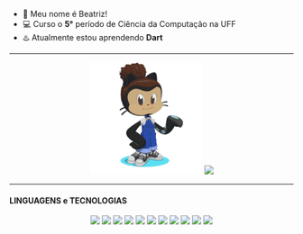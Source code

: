 - :seedling: Meu nome é Beatriz!
- :computer: Curso o **5°** período de Ciência da Computação na UFF
- :hotsprings: Atualmente estou aprendendo **Dart**

<hr>

<div align="center">
  <img height="200px" src="img/octocat-1695906362453.png"/>
  <img src="https://github-readme-stats.vercel.app/api/top-langs/?username=beatrizopdd&layout=compact&hide_title=false&hide_border=false&theme=transparent&hide=CMake&langs_count=15"/>
</div>

<hr>

#### LINGUAGENS e TECNOLOGIAS
<div align="center">
  <img height="50px" src="https://cdn.jsdelivr.net/gh/devicons/devicon/icons/python/python-original-wordmark.svg" />
  <img height="50px" src="https://cdn.jsdelivr.net/gh/devicons/devicon/icons/ruby/ruby-original-wordmark.svg" />
  <img height="50px" src="https://cdn.jsdelivr.net/gh/devicons/devicon/icons/c/c-original.svg" />
  <img height="50px" src="https://cdn.jsdelivr.net/gh/devicons/devicon/icons/java/java-original-wordmark.svg" />
  <img height="50px" src="https://cdn.jsdelivr.net/gh/devicons/devicon/icons/markdown/markdown-original.svg" />
  <img height="50px" src="https://cdn.jsdelivr.net/gh/devicons/devicon/icons/html5/html5-original-wordmark.svg" />
  <img height="50px" src="https://cdn.jsdelivr.net/gh/devicons/devicon/icons/css3/css3-original-wordmark.svg" />
  <img height="50px" src="https://cdn.jsdelivr.net/gh/devicons/devicon/icons/javascript/javascript-original.svg" />
  <img height="50px" src="https://cdn.jsdelivr.net/gh/devicons/devicon@latest/icons/dart/dart-plain-wordmark.svg" />
  <img height="50px" src="https://cdn.jsdelivr.net/gh/devicons/devicon@latest/icons/flutter/flutter-original.svg" />
  <img height="50px" src="https://cdn.jsdelivr.net/gh/devicons/devicon@latest/icons/postgresql/postgresql-original-wordmark.svg" />
</div>

<br>
